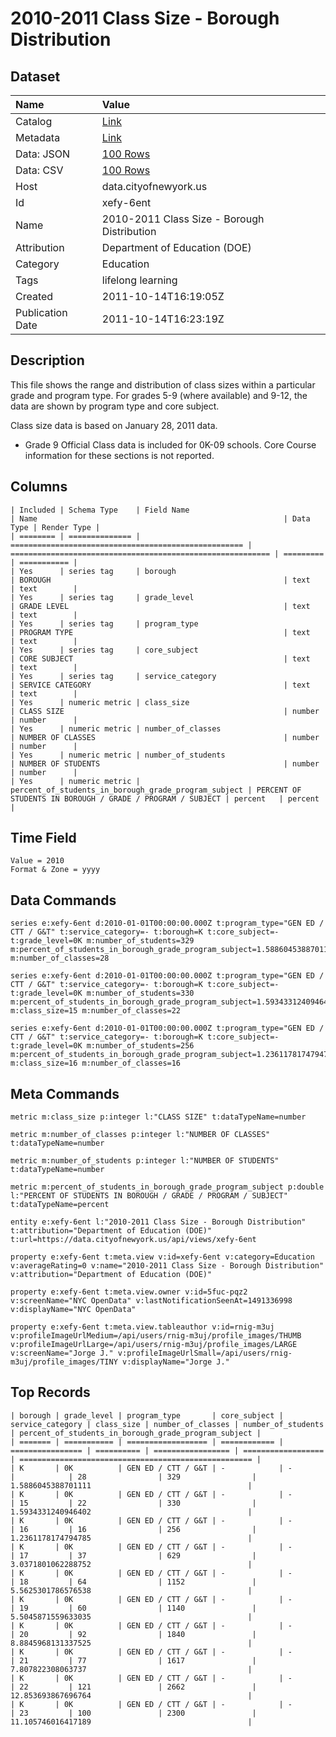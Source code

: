 # 2010-2011 Class Size - Borough Distribution

## Dataset

| Name | Value |
| :--- | :---- |
| Catalog | [Link](https://catalog.data.gov/dataset/2010-2011-class-size-borough-distribution-e69b6) |
| Metadata | [Link](https://data.cityofnewyork.us/api/views/xefy-6ent) |
| Data: JSON | [100 Rows](https://data.cityofnewyork.us/api/views/xefy-6ent/rows.json?max_rows=100) |
| Data: CSV | [100 Rows](https://data.cityofnewyork.us/api/views/xefy-6ent/rows.csv?max_rows=100) |
| Host | data.cityofnewyork.us |
| Id | xefy-6ent |
| Name | 2010-2011 Class Size - Borough Distribution |
| Attribution | Department of Education (DOE) |
| Category | Education |
| Tags | lifelong learning |
| Created | 2011-10-14T16:19:05Z |
| Publication Date | 2011-10-14T16:23:19Z |

## Description

This file shows the range and distribution of class sizes within a particular grade and program type. For grades 5-9 (where available) and 9-12, the data are shown by program type and core subject.

Class size data is based on January 28, 2011 data.
* Grade 9 Official Class data is included for 0K-09 schools. Core Course information for these sections is not reported.

## Columns

```ls
| Included | Schema Type    | Field Name                                           | Name                                                       | Data Type | Render Type |
| ======== | ============== | ==================================================== | ========================================================== | ========= | =========== |
| Yes      | series tag     | borough                                              | BOROUGH                                                    | text      | text        |
| Yes      | series tag     | grade_level                                          | GRADE LEVEL                                                | text      | text        |
| Yes      | series tag     | program_type                                         | PROGRAM TYPE                                               | text      | text        |
| Yes      | series tag     | core_subject                                         | CORE SUBJECT                                               | text      | text        |
| Yes      | series tag     | service_category                                     | SERVICE CATEGORY                                           | text      | text        |
| Yes      | numeric metric | class_size                                           | CLASS SIZE                                                 | number    | number      |
| Yes      | numeric metric | number_of_classes                                    | NUMBER OF CLASSES                                          | number    | number      |
| Yes      | numeric metric | number_of_students                                   | NUMBER OF STUDENTS                                         | number    | number      |
| Yes      | numeric metric | percent_of_students_in_borough_grade_program_subject | PERCENT OF STUDENTS IN BOROUGH / GRADE / PROGRAM / SUBJECT | percent   | percent     |
```

## Time Field

```ls
Value = 2010
Format & Zone = yyyy
```

## Data Commands

```ls
series e:xefy-6ent d:2010-01-01T00:00:00.000Z t:program_type="GEN ED / CTT / G&T" t:service_category=- t:borough=K t:core_subject=- t:grade_level=0K m:number_of_students=329 m:percent_of_students_in_borough_grade_program_subject=1.588604538870111 m:number_of_classes=28

series e:xefy-6ent d:2010-01-01T00:00:00.000Z t:program_type="GEN ED / CTT / G&T" t:service_category=- t:borough=K t:core_subject=- t:grade_level=0K m:number_of_students=330 m:percent_of_students_in_borough_grade_program_subject=1.5934331240946402 m:class_size=15 m:number_of_classes=22

series e:xefy-6ent d:2010-01-01T00:00:00.000Z t:program_type="GEN ED / CTT / G&T" t:service_category=- t:borough=K t:core_subject=- t:grade_level=0K m:number_of_students=256 m:percent_of_students_in_borough_grade_program_subject=1.2361178174794785 m:class_size=16 m:number_of_classes=16
```

## Meta Commands

```ls
metric m:class_size p:integer l:"CLASS SIZE" t:dataTypeName=number

metric m:number_of_classes p:integer l:"NUMBER OF CLASSES" t:dataTypeName=number

metric m:number_of_students p:integer l:"NUMBER OF STUDENTS" t:dataTypeName=number

metric m:percent_of_students_in_borough_grade_program_subject p:double l:"PERCENT OF STUDENTS IN BOROUGH / GRADE / PROGRAM / SUBJECT" t:dataTypeName=percent

entity e:xefy-6ent l:"2010-2011 Class Size - Borough Distribution" t:attribution="Department of Education (DOE)" t:url=https://data.cityofnewyork.us/api/views/xefy-6ent

property e:xefy-6ent t:meta.view v:id=xefy-6ent v:category=Education v:averageRating=0 v:name="2010-2011 Class Size - Borough Distribution" v:attribution="Department of Education (DOE)"

property e:xefy-6ent t:meta.view.owner v:id=5fuc-pqz2 v:screenName="NYC OpenData" v:lastNotificationSeenAt=1491336998 v:displayName="NYC OpenData"

property e:xefy-6ent t:meta.view.tableauthor v:id=rnig-m3uj v:profileImageUrlMedium=/api/users/rnig-m3uj/profile_images/THUMB v:profileImageUrlLarge=/api/users/rnig-m3uj/profile_images/LARGE v:screenName="Jorge J." v:profileImageUrlSmall=/api/users/rnig-m3uj/profile_images/TINY v:displayName="Jorge J."
```

## Top Records

```ls
| borough | grade_level | program_type       | core_subject | service_category | class_size | number_of_classes | number_of_students | percent_of_students_in_borough_grade_program_subject | 
| ======= | =========== | ================== | ============ | ================ | ========== | ================= | ================== | ==================================================== | 
| K       | 0K          | GEN ED / CTT / G&T | -            | -                |            | 28                | 329                | 1.5886045388701111                                   | 
| K       | 0K          | GEN ED / CTT / G&T | -            | -                | 15         | 22                | 330                | 1.5934331240946402                                   | 
| K       | 0K          | GEN ED / CTT / G&T | -            | -                | 16         | 16                | 256                | 1.2361178174794785                                   | 
| K       | 0K          | GEN ED / CTT / G&T | -            | -                | 17         | 37                | 629                | 3.0371801062288752                                   | 
| K       | 0K          | GEN ED / CTT / G&T | -            | -                | 18         | 64                | 1152               | 5.5625301786576538                                   | 
| K       | 0K          | GEN ED / CTT / G&T | -            | -                | 19         | 60                | 1140               | 5.5045871559633035                                   | 
| K       | 0K          | GEN ED / CTT / G&T | -            | -                | 20         | 92                | 1840               | 8.8845968131337525                                   | 
| K       | 0K          | GEN ED / CTT / G&T | -            | -                | 21         | 77                | 1617               | 7.807822308063737                                    | 
| K       | 0K          | GEN ED / CTT / G&T | -            | -                | 22         | 121               | 2662               | 12.853693867696764                                   | 
| K       | 0K          | GEN ED / CTT / G&T | -            | -                | 23         | 100               | 2300               | 11.105746016417189                                   | 
```